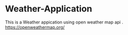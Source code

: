 # Weather-Application
This is a Weather appication using open weather map api . https://openweathermap.org/
